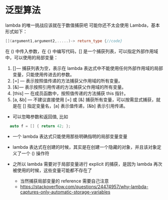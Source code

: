 # 泛型算法

lambda 的唯一挑战应该就在于数值捕获吧
可能你还不太会使用 Lambda，基本形式如下：
```cpp
[](argument1,argument2,.....)-> return_type {//code}
```
在 () 中传入参数，在 {} 中编写代码，[] 是一个捕获列表，可以指定外部作用域中，可以使用的局部变量：
1. [] — 捕获列表为空，表示在 lambda 表达式中不能使用任何外部作用域的局部变量，只能使用传进去的参数。
2. [=] — 表示按照值传递的方法捕获父作用域的所有变量。
3. [&] — 表示按照引用传递的方法捕获父作用域的所有变量。
4. [this] — 在成员函数中，按照值传递的方法捕获 this 指针。
5. [a, &b] — 不建议直接使用 [=] 或 [&] 捕获所有变量，可以按需显式捕获，就是在 [] 指定变量名，[a] 表示值传递，[&b] 表示引用传递。

- 可以忽略参数和返回值, 比如
```cpp
  auto f = [] { return 42; };
```

- 一个 lambda 表达式只能使用那些明确指明的局部变量变量

- lambda 表达式在创建的时候，其实是在创建一个隐藏的对象，并且该对象定义了一个 () 操作符
- 之所以 lambda 需要对于局部变量进行 explicit 的捕获，是因为 lambda 再次被使用的时候，这些变量可能都不存在了
  - 当然捕获局部变量的 reference 需要自己注意
  - https://stackoverflow.com/questions/24474957/why-lambda-captures-only-automatic-storage-variables
